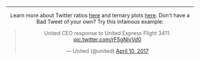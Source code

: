 
-------------------

<center>Learn more about Twitter ratios <a href = "http://www.esquire.com/news-politics/news/a54440/twitter-ratio-reply/" target = "_blank">here</a> and ternary plots <a href = "https://en.wikipedia.org/wiki/Ternary_plot" target = "_blank">here</a>. Don't have a Bad Tweet of your own? Try this infamous example: </center>

<center><blockquote class="twitter-tweet"  data-lang="en"><p lang="en" dir="ltr">United CEO response to United Express Flight 3411. <a href="https://t.co/rF5gNIvVd0">pic.twitter.com/rF5gNIvVd0</a></p>&mdash; United (@united) <a href="https://twitter.com/united/status/851471781827420160">April 10, 2017</a></blockquote></center>
<script async src="//platform.twitter.com/widgets.js" charset="utf-8"></script>


